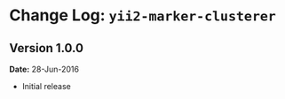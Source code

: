 Change Log: `yii2-marker-clusterer`
===============================


## Version 1.0.0

**Date:** 28-Jun-2016

- Initial release